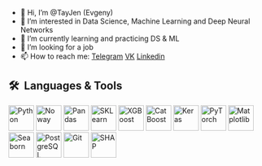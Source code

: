 - 👋 Hi, I’m @TayJen (Evgeny)
- 👀 I’m interested in Data Science, Machine Learning and Deep Neural Networks
- 🌱 I’m currently learning and practicing DS & ML
- 💞️ I’m looking for a job
- 📫 How to reach me:
  [Telegram](https://t.me/holy_guacamole0 "Telegram")
  [VK](https://vk.com/nobody_tayjen "VK")
  [Linkedin](https://www.linkedin.com/in/evgeny-taychinov/)

         
<h2> 🛠 &nbsp;Languages & Tools</h2>
<p align="left">
<img title="Python" src="https://cdn.jsdelivr.net/gh/devicons/devicon/icons/python/python-original.svg" width="50" height="50" />
<img title="Numpy" src="https://cdn.jsdelivr.net/gh/devicons/devicon/icons/numpy/numpy-original.svg" width="50" height="50" alt='No way' /> 
<img title="Pandas" src="https://cdn.jsdelivr.net/gh/devicons/devicon/icons/pandas/pandas-original.svg" width="50" height="50" />
<img title="SKLearn" src="https://upload.wikimedia.org/wikipedia/commons/0/05/Scikit_learn_logo_small.svg" width="50" height="50" />
<img title="XGBoost" src="https://res.cloudinary.com/crunchbase-production/image/upload/c_lpad,h_256,w_256,f_auto,q_auto:eco,dpr_1/vqzfmqnwwgfzcoc5r9dr" width="50" height="50" />
<img title="CatBoost" src="https://upload.wikimedia.org/wikipedia/commons/c/cc/CatBoostLogo.png" width="50" height="50" />
<img title="Keras" src="https://upload.wikimedia.org/wikipedia/commons/thumb/a/ae/Keras_logo.svg/512px-Keras_logo.svg.png" width="50" height="50" />
<img title="PyTorch" src="https://cdn.jsdelivr.net/gh/devicons/devicon/icons/pytorch/pytorch-original.svg" width="50" height="50" />
<img title="Matplotlib" src="https://upload.wikimedia.org/wikipedia/commons/thumb/8/84/Matplotlib_icon.svg/1200px-Matplotlib_icon.svg.png" width="50" height="50"/>
<img title="Seaborn" src="https://seaborn.pydata.org/_images/logo-mark-lightbg.svg" width="50" height="50"/>
<img title="PostgreSQL" src="https://cdn.jsdelivr.net/gh/devicons/devicon/icons/postgresql/postgresql-original.svg" width="50" height="50" />
<img title="Git" src="https://cdn.jsdelivr.net/gh/devicons/devicon/icons/git/git-original.svg" width="50" height="50" />
<img title="SHAP" src="https://shap.readthedocs.io/en/latest/_static/shap_logo_white.png" width="50" height="50" />

</p>

<!---
TayJen/TayJen is a ✨ special ✨ repository because its `README.md` (this file) appears on your GitHub profile.
You can click the Preview link to take a look at your changes.
--->
